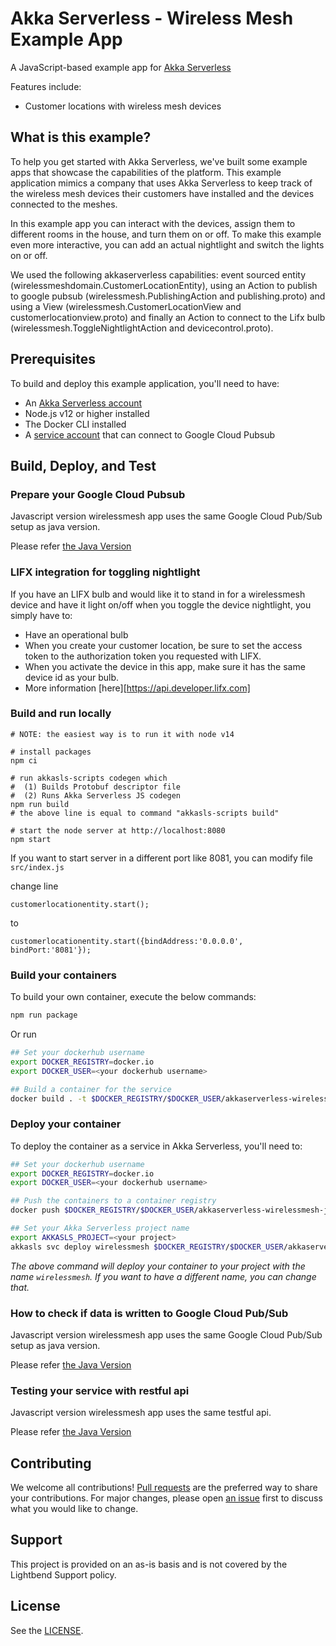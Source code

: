 # Akka Serverless - Wireless Mesh Example App 

A JavaScript-based example app for [Akka Serverless](https://developer.lightbend.com/docs/akka-serverless/)

Features include:

* Customer locations with wireless mesh devices

## What is this example?

To help you get started with Akka Serverless, we've built some example apps that showcase the capabilities of the platform. This example application mimics a company that uses Akka Serverless to keep track of the wireless mesh devices their customers have installed and the devices connected to the meshes.

In this example app you can interact with the devices, assign them to different rooms in the house, and turn them on or off. To make this example even more interactive, you can add an actual nightlight and switch the lights on or off.

We used the following akkaserverless capabilities: event sourced entity (wirelessmeshdomain.CustomerLocationEntity),
using an Action to publish to google pubsub (wirelessmesh.PublishingAction and publishing.proto) and using a View (wirelessmesh.CustomerLocationView and customerlocationview.proto) and finally
an Action to connect to the Lifx bulb (wirelessmesh.ToggleNightlightAction and devicecontrol.proto).

## Prerequisites

To build and deploy this example application, you'll need to have:

* An [Akka Serverless account](https://docs.cloudstate.com/getting-started/lightbend-account.html)
* Node.js v12 or higher installed
* The Docker CLI installed
* A [service account](https://cloud.google.com/docs/authentication/production) that can connect to Google Cloud Pubsub

## Build, Deploy, and Test

### Prepare your Google Cloud Pubsub
Javascript version wirelessmesh app uses the same Google Cloud Pub/Sub setup as java version.

Please refer [the Java Version](https://github.com/lightbend-labs/akkaserverless-wirelessmesh-java#prepare-your-google-could-pubsub)

### LIFX integration for toggling nightlight

If you have an LIFX bulb and would like it to stand in for a wirelessmesh device and have it light on/off when you toggle the device nightlight, you simply have to:
* Have an operational bulb
* When you create your customer location, be sure to set the access token to the authorization token you requested with LIFX.
* When you activate the device in this app, make sure it has the same device id as your bulb.
* More information [here][https://api.developer.lifx.com]

### Build and run locally
```
# NOTE: the easiest way is to run it with node v14

# install packages
npm ci

# run akkasls-scripts codegen which
#  (1) Builds Protobuf descriptor file
#  (2) Runs Akka Serverless JS codegen
npm run build
# the above line is equal to command "akkasls-scripts build"

# start the node server at http://localhost:8080
npm start
```

If you want to start server in a different port like 8081, you can modify file `src/index.js`

change line
```
customerlocationentity.start();
```
to
```
customerlocationentity.start({bindAddress:'0.0.0.0', bindPort:'8081'});
```

### Build your containers

To build your own container, execute the below commands:

```bash
npm run package
```

Or run

```bash
## Set your dockerhub username
export DOCKER_REGISTRY=docker.io
export DOCKER_USER=<your dockerhub username>

## Build a container for the service
docker build . -t $DOCKER_REGISTRY/$DOCKER_USER/akkaserverless-wirelessmesh-javascript:latest
```

### Deploy your container

To deploy the container as a service in Akka Serverless, you'll need to:

```bash
## Set your dockerhub username
export DOCKER_REGISTRY=docker.io
export DOCKER_USER=<your dockerhub username>

## Push the containers to a container registry
docker push $DOCKER_REGISTRY/$DOCKER_USER/akkaserverless-wirelessmesh-javascript:latest

## Set your Akka Serverless project name
export AKKASLS_PROJECT=<your project>
akkasls svc deploy wirelessmesh $DOCKER_REGISTRY/$DOCKER_USER/akkaserverless-wirelessmesh-javascript:latest --project $AKKASLS_PROJECT
```

_The above command will deploy your container to your project with the name `wirelessmesh`. If you want to have a different name, you can change that._

### How to check if data is written to Google Cloud Pub/Sub

Javascript version wirelessmesh app uses the same Google Cloud Pub/Sub setup as java version.

Please refer [the Java Version](https://github.com/lightbend-labs/akkaserverless-wirelessmesh-java#how-to-check-if-data-is-written-to-google-cloud-pubsub)


### Testing your service with restful api
Javascript version wirelessmesh app uses the same testful api.

Please refer [the Java Version](https://github.com/lightbend-labs/akkaserverless-wirelessmesh-java#testing-your-service-with-restful-api)


## Contributing

We welcome all contributions! [Pull requests](https://github.com/lightbend-labs/akkaserverless-wirelessmesh-javascript/pulls) are the preferred way to share your contributions. For major changes, please open [an issue](https://github.com/lightbend-labs/akkaserverless-wirelessmesh-javascript/issues) first to discuss what you would like to change.

## Support

This project is provided on an as-is basis and is not covered by the Lightbend Support policy.

## License

See the [LICENSE](./LICENSE).
